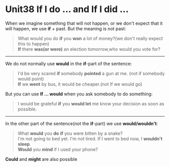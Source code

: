 # Unit38 If I do ... and If I did ...


When we imagine something that will not happen, or we don't expect that it will happen, we use **if** + past. But the meaning is not past:

>What would you do **if** you **won** a lot of money?(we don't really expect this to happen)  
>**If** there **was(or were)** an election tomorrow,who would you vote for?

---
We do not normally use **would** in the **if**-part of the sentence:
> I'd be very scared **if** somebody **pointed** a gun at me. (not if somebody would point)  
> **If** we **went** by bus, it would be cheaper.(not If we would go)

But you can use **If ... would** when you ask somebody to do something:
> I would be grateful **if** you **would let** me know your decision as soon as possible.

---
In the other part of the sentence(not the **if**-part) we use **would/wouldn't**:

> What **would** you **do** **if** you were bitten by a snake?  
> I'm not going to bed yet. I'm not tired. If I went to bed now, I **wouldn't sleep**.  
> **Would** you **mind** if I used your phone?

**Could** and **might** are also possible